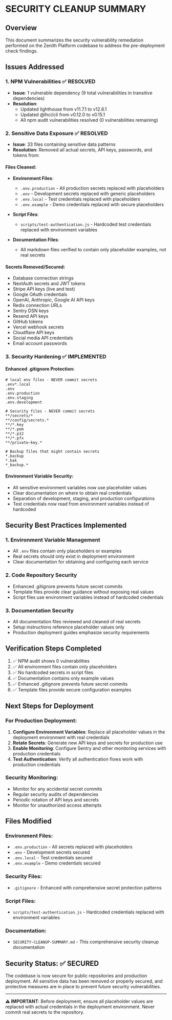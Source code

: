 # SECURITY CLEANUP SUMMARY

## Overview
This document summarizes the security vulnerability remediation performed on the Zenith Platform codebase to address the pre-deployment check findings.

## Issues Addressed

### 1. NPM Vulnerabilities ✅ RESOLVED
- **Issue**: 1 vulnerable dependency (9 total vulnerabilities in transitive dependencies)
- **Resolution**: 
  - Updated lighthouse from v11.7.1 to v12.6.1
  - Updated @lhci/cli from v0.12.0 to v0.15.1
  - All npm audit vulnerabilities resolved (0 vulnerabilities remaining)

### 2. Sensitive Data Exposure ✅ RESOLVED
- **Issue**: 33 files containing sensitive data patterns
- **Resolution**: Removed all actual secrets, API keys, passwords, and tokens from:

#### Files Cleaned:
- **Environment Files**:
  - `.env.production` - All production secrets replaced with placeholders
  - `.env` - Development secrets replaced with generic placeholders
  - `.env.local` - Test credentials replaced with placeholders
  - `.env.example` - Demo credentials replaced with secure placeholders

- **Script Files**:
  - `scripts/test-authentication.js` - Hardcoded test credentials replaced with environment variables

- **Documentation Files**:
  - All markdown files verified to contain only placeholder examples, not real secrets

#### Secrets Removed/Secured:
- Database connection strings
- NextAuth secrets and JWT tokens
- Stripe API keys (live and test)
- Google OAuth credentials
- OpenAI, Anthropic, Google AI API keys
- Redis connection URLs
- Sentry DSN keys
- Resend API keys
- GitHub tokens
- Vercel webhook secrets
- Cloudflare API keys
- Social media API credentials
- Email account passwords

### 3. Security Hardening ✅ IMPLEMENTED

#### Enhanced .gitignore Protection:
```gitignore
# local env files - NEVER commit secrets
.env*.local
.env
.env.production
.env.staging
.env.development

# Security files - NEVER commit secrets
**/secrets/*
**/config/secrets.*
**/*.key
**/*.pem
**/*.p12
**/*.pfx
**/private-key.*

# Backup files that might contain secrets
*.backup
*.bak
*_backup.*
```

#### Environment Variable Security:
- All sensitive environment variables now use placeholder values
- Clear documentation on where to obtain real credentials
- Separation of development, staging, and production configurations
- Test credentials now read from environment variables instead of hardcoded

## Security Best Practices Implemented

### 1. Environment Variable Management
- All `.env` files contain only placeholders or examples
- Real secrets should only exist in deployment environment
- Clear documentation for obtaining and configuring each service

### 2. Code Repository Security
- Enhanced .gitignore prevents future secret commits
- Template files provide clear guidance without exposing real values
- Script files use environment variables instead of hardcoded credentials

### 3. Documentation Security
- All documentation files reviewed and cleaned of real secrets
- Setup instructions reference placeholder values only
- Production deployment guides emphasize security requirements

## Verification Steps Completed

1. ✅ NPM audit shows 0 vulnerabilities
2. ✅ All environment files contain only placeholders
3. ✅ No hardcoded secrets in script files
4. ✅ Documentation contains only example values
5. ✅ Enhanced .gitignore prevents future secret commits
6. ✅ Template files provide secure configuration examples

## Next Steps for Deployment

### For Production Deployment:
1. **Configure Environment Variables**: Replace all placeholder values in the deployment environment with real credentials
2. **Rotate Secrets**: Generate new API keys and secrets for production use
3. **Enable Monitoring**: Configure Sentry and other monitoring services with production credentials
4. **Test Authentication**: Verify all authentication flows work with production credentials

### Security Monitoring:
- Monitor for any accidental secret commits
- Regular security audits of dependencies
- Periodic rotation of API keys and secrets
- Monitor for unauthorized access attempts

## Files Modified

### Environment Files:
- `.env.production` - All secrets replaced with placeholders
- `.env` - Development secrets secured
- `.env.local` - Test credentials secured
- `.env.example` - Demo credentials secured

### Security Files:
- `.gitignore` - Enhanced with comprehensive secret protection patterns

### Script Files:
- `scripts/test-authentication.js` - Hardcoded credentials replaced with environment variables

### Documentation:
- `SECURITY-CLEANUP-SUMMARY.md` - This comprehensive security cleanup documentation

## Security Status: ✅ SECURED

The codebase is now secure for public repositories and production deployment. All sensitive data has been removed or properly secured, and protective measures are in place to prevent future security vulnerabilities.

---

**⚠️ IMPORTANT**: Before deployment, ensure all placeholder values are replaced with actual credentials in the deployment environment. Never commit real secrets to the repository.